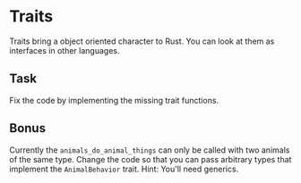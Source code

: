 # Traits

Traits bring a object oriented character to Rust. You can look at them as
interfaces in other languages.

## Task

Fix the code by implementing the missing trait functions.

## Bonus

Currently the `animals_do_animal_things` can only be called with two animals of
the same type. Change the code so that you can pass arbitrary types that
implement the `AnimalBehavior` trait. Hint: You'll need generics.
